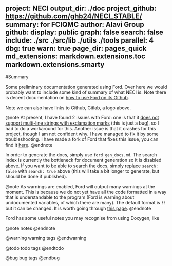 project: NECI
output_dir: ./doc
project_github: https://github.com/ghb24/NECI_STABLE/
summary: for FCIQMC
author: Alavi Group
github: 
display: public
graph: false
search: false 
include: ./src
         ./src/lib
         ./utils
         ./tools
parallel: 4
dbg: true
warn: true
page_dir: pages_quick
md_extensions: markdown.extensions.toc
               markdown.extensions.smarty
---

<!-- I had these in but they are all default -->
<!-- predocmark_alt: >
predocmark: #
docmark_alt: *
docmark: ! -->

<!-- pandoc -s tmp_neci_dev.tex -o tmp_dev.md -f latex -t markdown_strict-tex_math_dollars+tex_math_single_backslash -->

#Summary 

Some preliminary documentation generated using Ford. Over here we would probably 
want to include some kind of summary of what NECI is. Note there is decent 
documentation on [how to use Ford on its Github](https://github.com/Fortran-FOSS-Programmers/ford/wiki).

Note we can also have links to Github, Gitlab, a logo above. 

@note 
At present, I have found 2 issues with Ford: one is that it [does not support 
multi-line strings with exclamation marks](https://github.com/Fortran-FOSS-Programmers/ford/issues/320) (this is just a bug), so I had to do 
a workaround for this. Another issue is that it crashes for this project, though 
I am not confident why. I have managed to fix it by some troubleshooting. I have made a fork of Ford that fixes this issue, you can find it [here](https://github.com/jphaupt/ford).
@endnote

In order to generate the docs, simply use `ford gen_docs.md`. The search index 
is currently the bottleneck for document generation so it is disabled above. If you want to be able to 
search the docs, simply replace `search: false` with `search: true` above (this
will take a bit longer to generate, but should be done if published).

@note 
As warnings are enabled, Ford will output many warnings at the moment. This is because we do not yet have all the code formatted in a way
that is understandable to the program (Ford is warning about undocumented variables, of which there are many). The default format is `!!` but it can be changed. It is worth going through [this page](https://github.com/Fortran-FOSS-Programmers/ford/wiki/Writing-Documentation).
@endnote

Ford has some useful notes you may recognise from using Doxygen, like 

@note
notes 
@endnote

@warning 
warning tags 
@endwarning

@todo
todo tags
@endtodo

@bug 
bug tags 
@endbug